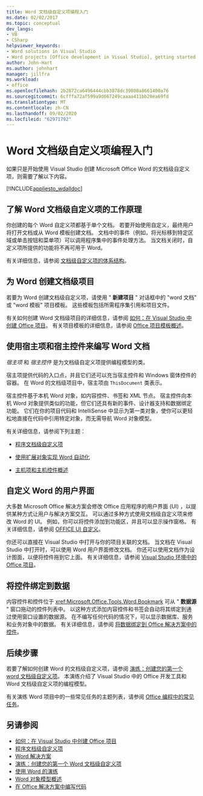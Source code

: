 ```yaml
---
title: Word 文档级自定义项编程入门
ms.date: 02/02/2017
ms.topic: conceptual
dev_langs:
- VB
- CSharp
helpviewer_keywords:
- Word solutions in Visual Studio
- Word projects [Office development in Visual Studio], getting started
author: John-Hart
ms.author: johnhart
manager: jillfra
ms.workload:
- office
ms.openlocfilehash: 2b2872ca6496444cbb3878dc39800a8661400a76
ms.sourcegitcommit: 6cfffa72af599a9d667249caaaa411bb28ea69fd
ms.translationtype: MT
ms.contentlocale: zh-CN
ms.lasthandoff: 09/02/2020
ms.locfileid: "62971792"
---
```

# <a name="get-started-programming-document-level-customizations-for-word"></a>Word 文档级自定义项编程入门
  如果只是开始使用 Visual Studio 创建 Microsoft Office Word 的文档级自定义项，则需要了解以下内容。

 [!INCLUDE[appliesto_wdalldoc](../vsto/includes/appliesto-wdalldoc-md.md)]

## <a name="understand-how-document-level-customizations-for-word-work"></a>了解 Word 文档级自定义项的工作原理
 你创建的每个 Word 自定义项都基于单个文档。 若要开始使用自定义，最终用户将打开文档或从 Word 模板创建文档。 文档中的事件（例如，将光标移到特定区域或单击按钮和菜单项）可以调用程序集中的事件处理方法。 当文档关闭时，自定义项所提供的功能将不再可用于 Word。

 有关详细信息，请参阅 [文档级自定义项的体系结构](../vsto/architecture-of-document-level-customizations.md)。

## <a name="create-document-level-projects-for-word"></a>为 Word 创建文档级项目
 若要为 Word 创建文档级自定义项，请使用 " **新建项目** " 对话框中的 "word 文档" 或 "word 模板" 项目模板。 这些模板包括所需程序集引用和项目文件。

 有关如何创建 Word 文档级项目的详细信息，请参阅 [如何：在 Visual Studio 中创建 Office 项目](../vsto/how-to-create-office-projects-in-visual-studio.md)。 有关项目模板的详细信息，请参阅 [Office 项目模板概述](../vsto/office-project-templates-overview.md)。

## <a name="program-word-documents-by-using-host-items-host-controls"></a>使用宿主项和宿主控件来编写 Word 文档
 *宿主项* 和 *宿主控件* 是为文档级自定义项提供编程模型的类。

 宿主项提供代码的入口点，并且它们还可以充当宿主控件和 Windows 窗体控件的容器。 在 Word 的文档级项目中，宿主项由 `ThisDocument` 类表示。

 宿主控件基于本机 Word 对象，如内容控件、书签和 XML 节点。 宿主控件向本机 Word 对象提供类似的功能，但它们还具有新的事件、设计器支持和数据绑定功能。 它们在你的项目代码和 IntelliSense 中显示为第一类对象，使你可以更轻松地直接在代码中引用特定对象，而无需导航 Word 对象模型。

 有关详细信息，请参阅下列主题：

- [程序文档级自定义项](../vsto/programming-document-level-customizations.md)

- [使用扩展对象实现 Word 自动化](../vsto/automating-word-by-using-extended-objects.md)

- [主机项和主机控件概述](../vsto/host-items-and-host-controls-overview.md)

## <a name="customize-the-user-interface-of-word"></a>自定义 Word 的用户界面
 大多数 Microsoft Office 解决方案会修改 Office 应用程序的用户界面 (UI) ，以提供某种方式让用户与解决方案交互。 可以通过多种方式使用文档级自定义项来修改 Word 的 UI。 例如，你可以将控件添加到功能区，并且可以显示操作窗格。 有关详细信息，请参阅 [OFFICE UI 自定义](../vsto/office-ui-customization.md)。

 你还可以直接在 Visual Studio 中打开与你的项目关联的文档。 当文档在 Visual Studio 中打开时，可以使用 Word 用户界面修改文档。 你还可以使用文档作为设计图面，以便将控件拖到它上面。 有关详细信息，请参阅 [Visual Studio 环境中的 Office 项目](../vsto/office-projects-in-the-visual-studio-environment.md)。

## <a name="bind-controls-to-data"></a>将控件绑定到数据
 内容控件和控件位于 <xref:Microsoft.Office.Tools.Word.Bookmark> 可从 " **数据源** " 窗口拖动的控件列表中。 以这种方式添加内容控件和书签会自动将其绑定到通过使用窗口设置的数据源。 在不编写任何代码的情况下，可以显示数据库、服务和业务对象中的数据。 有关详细信息，请参阅 [将数据绑定到 Office 解决方案中的控件](../vsto/binding-data-to-controls-in-office-solutions.md)。

## <a name="next-steps"></a>后续步骤
 若要了解如何创建 Word 的文档级自定义项，请参阅 [演练：创建您的第一个 word 文档级自定义项](../vsto/walkthrough-creating-your-first-document-level-customization-for-word.md)。 本演练介绍了 Visual Studio 中的 Office 开发工具和 Word 文档级自定义项的编程模型。

 有关演练 Word 项目中的一些常见任务的主题列表，请参阅 [Office 编程中的常见任务](../vsto/common-tasks-in-office-programming.md)。

## <a name="see-also"></a>另请参阅
- [如何：在 Visual Studio 中创建 Office 项目](../vsto/how-to-create-office-projects-in-visual-studio.md)
- [程序文档级自定义项](../vsto/programming-document-level-customizations.md)
- [Word 解决方案](../vsto/word-solutions.md)
- [演练：创建您的第一个 Word 文档级自定义项](../vsto/walkthrough-creating-your-first-document-level-customization-for-word.md)
- [使用 Word 的演练](../vsto/walkthroughs-using-word.md)
- [Word 对象模型概述](../vsto/word-object-model-overview.md)
- [在 Office 解决方案中编写代码](../vsto/writing-code-in-office-solutions.md)
